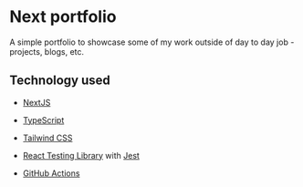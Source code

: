 # Next portfolio

A simple portfolio to showcase some of my work outside of day to day job - projects, blogs, etc.

## Technology used

- [NextJS](https://nextjs.org/)

- [TypeScript](https://www.typescriptlang.org/)

- [Tailwind CSS](https://tailwindcss.com/)

- [React Testing Library](https://testing-library.com/docs/react-testing-library/intro/) with [Jest](https://jestjs.io/docs/getting-started)

- [GitHub Actions](https://docs.github.com/en/actions)
